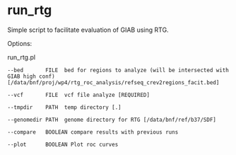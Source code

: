 # run_rtg
Simple script to facilitate evaluation of GIAB using RTG. 

Options:

run_rtg.pl

    --bed       FILE  bed for regions to analyze (will be intersected with GIAB high conf) [/data/bnf/proj/wp4/rtg_roc_analysis/refseq_crev2regions_facit.bed]

    --vcf       FILE  vcf file analyze [REQUIRED]

    --tmpdir    PATH  temp directory [.]

    --genomedir PATH  genome directory for RTG [/data/bnf/ref/b37/SDF]

    --compare   BOOLEAN compare results with previous runs

    --plot      BOOLEAN Plot roc curves

